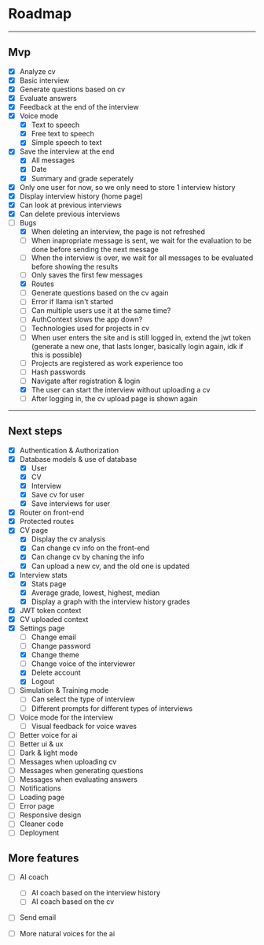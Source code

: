 # Roadmap
---
## Mvp
- [x] Analyze cv
- [x] Basic interview
- [x] Generate questions based on cv
- [x] Evaluate answers
- [x] Feedback at the end of the interview
- [x] Voice mode
    - [x] Text to speech
    - [x] Free text to speech
    - [x] Simple speech to text
- [x] Save the interview at the end
    - [x] All messages
    - [x] Date
    - [x] Summary and grade seperately
- [x] Only one user for now, so we only need to store 1 interview history
- [x] Display interview history (home page)
- [x] Can look at previous interviews
- [x] Can delete previous interviews
- [ ] Bugs
    - [x] When deleting an interview, the page is not refreshed
    - [ ] When inapropriate message is sent, we wait for the evaluation to be done before sending the next message
    - [ ] When the interview is over, we wait for all messages to be evaluated before showing the results
    - [ ] Only saves the first few messages
    - [x] Routes 
    - [ ] Generate questions based on the cv again
    - [ ] Error if llama isn't started
    - [ ] Can multiple users use it at the same time?
    - [ ] AuthContext slows the app down?
    - [ ] Technologies used for projects in cv
    - [ ] When user enters the site and is still logged in, extend the jwt token (generate a new one, that lasts longer, basically login again, idk if this is possible)
    - [ ] Projects are registered as work experience too
    - [ ] Hash passwords
    - [ ] Navigate after registration & login
    - [x] The user can start the interview without uploading a cv
    - [ ] After logging in, the cv upload page is shown again
---
## Next steps

- [x] Authentication & Authorization
- [x] Database models & use of database
    - [x] User
    - [x] CV
    - [x] Interview
    - [x] Save cv for user
    - [x] Save interviews for user
- [x] Router on front-end
- [x] Protected routes
- [x] CV page
    - [x] Display the cv analysis
    - [x] Can change cv info on the front-end
    - [x] Can change cv by chaning the info
    - [x] Can upload a new cv, and the old one is updated
- [x] Interview stats
    - [x] Stats page
    - [x] Average grade, lowest, highest, median
    - [x] Display a graph with the interview history grades
- [x] JWT token context 
- [x] CV uploaded context
- [x] Settings page
    - [ ] Change email
    - [ ] Change password
    - [x] Change theme
    - [ ] Change voice of the interviewer
    - [x] Delete account
    - [x] Logout
- [ ] Simulation & Training mode
    - [ ] Can select the type of interview 
    - [ ] Different prompts for different types of interviews

- [ ] Voice mode for the interview
    - [ ] Visual feedback for voice waves
- [ ] Better voice for ai
- [ ] Better ui & ux
- [ ] Dark & light mode
- [ ] Messages when uploading cv
- [ ] Messages when generating questions
- [ ] Messages when evaluating answers
- [ ] Notifications
- [ ] Loading page
- [ ] Error page
- [ ] Responsive design
- [ ] Cleaner code
- [ ] Deployment

## More features
- [ ] AI coach
    - [ ] AI coach based on the interview history
    - [ ] AI coach based on the cv
- [ ] Send email
- [ ] More natural voices for the ai


